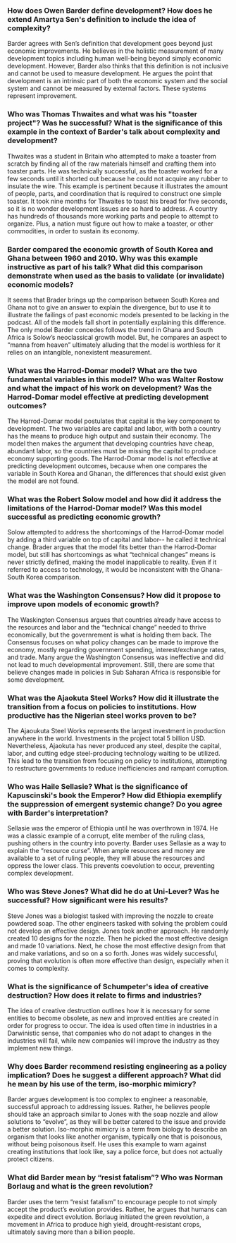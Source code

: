 ### How does Owen Barder define development? How does he extend Amartya Sen's definition to include the idea of complexity? ###


Barder agrees with Sen’s definition that development goes beyond just economic improvements. He believes in the holistic measurement of many development topics including human well-being beyond simply economic development. However, Barder also thinks that this definition is not inclusive and cannot be used to measure development. He argues the point that development is an intrinsic part of both the economic system and the social system and cannot be measured by external factors. These systems represent improvement. 


### Who was Thomas Thwaites and what was his "toaster project"?  Was he successful? What is the significance of this example in the context of Barder's talk about complexity and development? ###


Thwaites was a student in Britain who attempted to make a toaster from scratch by finding all of the raw materials himself and crafting them into toaster parts. He was technically successful, as the toaster worked for a few seconds until it shorted out because he could not acquire any rubber to insulate the wire. This example is pertinent because it illustrates the amount of people, parts, and coordination that is required to construct one simple toaster. It took nine months for Thwaites to toast his bread for five seconds, so it is no wonder development issues are so hard to address. A country has hundreds of thousands more working parts and people to attempt to organize. Plus, a nation must figure out how to make a toaster, or other commodities, in order to sustain its economy. 


### Barder compared the economic growth of South Korea and Ghana between 1960 and 2010. Why was this example instructive as part of his talk?  What did this comparison demonstrate when used as the basis to validate (or invalidate) economic models? ###


It seems that Brader brings up the comparison between South Korea and Ghana not to give an answer to explain the divergence, but to use it to illustrate the failings of past economic models presented to be lacking in the podcast. All of the models fall short in potentially explaining this difference. The only model Barder concedes follows the trend in Ghana and South Africa is Solow’s neoclassical growth model. But, he compares an aspect to “manna from heaven” ultimately alluding that the model is worthless for it relies on an intangible, nonexistent measurement. 


### What was the Harrod-Domar model? What are the two fundamental variables in this model? Who was Walter Rostow and what the impact of his work on development?  Was the Harrod-Domar model effective at predicting development outcomes? ###


The Harrod-Domar model postulates that capital is the key component to development. The two variables are capital and labor, with both a country has the means to produce high output and sustain their economy. The model then makes the argument that developing countries have cheap, abundant labor, so the countries must be missing the capital to produce economy supporting goods. The Harrod-Domar model is not effective at predicting development outcomes, because when one compares the variable in South Korea and Ghanan, the differences that should exist given the model are not found.
 

### What was the Robert Solow model and how did it address the limitations of the Harrod-Domar model? Was this model successful as predicting economic growth? ###


Solow attempted to address the shortcomings of the Harrod-Domar model by adding a third variable on top of capital and labor-- he called it technical change. Brader argues that the model fits better than the Harrod-Domar model, but still has shortcomings as what “technical changes” means is never strictly defined, making the model inapplicable to reality. Even if it referred to access to technology, it would be inconsistent with the Ghana-South Korea comparison.


### What was the Washington Consensus? How did it propose to improve upon models of economic growth? ###


The Waskington Consensus argues that countries already have access to the resources and labor and the “technical change” needed to thrive economically, but the governrement is what is holding them back. The Consensus focuses on what policy changes can be made to improve the economy, mostly regarding government spending, interest/exchange rates, and trade. Many argue the Washington Consensus was ineffective and did not lead to much developmental improvement. Still, there are some that believe changes made in policies in Sub Saharan Africa is responsible for some development.


### What was the Ajaokuta Steel Works? How did it illustrate the transition from a focus on policies to institutions.  How productive has the Nigerian steel works proven to be? ###


The Ajaoukuta Steel Works represents the largest investment in production anywhere in the world. Investments in the project total 5 billion USD. Nevertheless, Ajaokuta has never produced any steel, despite the capital, labor, and cutting edge steel-producing technology waiting to be utilized. This lead to the transition from focusing on policy to institutions, attempting to restructure governments to reduce inefficiencies and rampant corruption.


### Who was Haile Sellasie?  What is the significance of Kapuscinski's book the Emperor? How did Ethiopia exemplify the suppression of emergent systemic change? Do you agree with Barder's interpretation? ###


Sellasie was the emperor of Ethiopia until he was overthrown in 1974. He was a classic example of a corrupt, elite member of the ruling class, pushing others in the country into poverty. Barder uses Sellasie as a way to explain the “resource curse”. When ample resources and money are available to a set of ruling people, they will abuse the resources and oppress the lower class. This prevents coevolution to occur, preventing complex development.


### Who was Steve Jones? What did he do at Uni-Lever? Was he successful? How significant were his results? ###


Steve Jones was a biologist tasked with improving the nozzle to create powdered soap. The other engineers tasked with solving the problem could not develop an effective design. Jones took another approach. He randomly created 10 designs for the nozzle. Then he picked the most effective design and made 10 variations. Next, he chose the most effective design from that and make variations, and so on a so forth. Jones was widely successful, proving that evolution is often more effective than design, especially when it comes to complexity.


### What is the significance of Schumpeter's idea of creative destruction? How does it relate to firms and industries? ###


The idea of creative destruction outlines how it is necessary for some entities to become obsolete, as new and improved entities are created in order for progress to occur. The idea is used often time in industries in a Darwinistic sense, that companies who do not adapt to changes in the industries will fail, while new companies will improve the industry as they implement new things. 


### Why does Barder recommend resisting engineering as a policy implication? Does he suggest a different approach?  What did he mean by his use of the term, iso-morphic mimicry? ###


Barder argues development is too complex to engineer a reasonable, successful approach to addressing issues. Rather, he believes people should take an approach similar to Jones with the soap nozzle and allow solutions to “evolve”, as they will be better catered to the issue and provide a better solution. Iso-morphic mimicry is a term from biology to describe an organism that looks like another organism, typically one that is poisonous, without being poisonous itself. He uses this example to warn against creating institutions that look like, say a police force, but does not actually protect citizens.


### What did Barder mean by “resist fatalism”? Who was Norman Borlaug and what is the green revolution? ###


Barder uses the term “resist fatalism” to encourage people to not simply accept the product’s evolution provides. Rather, he argues that humans can expedite and direct evolution. Borlaug initiated the green revolution, a movement in Africa to produce high yield, drought-resistant crops, ultimately saving more than a billion people.
